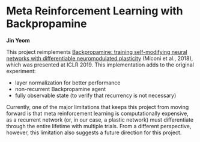 # Meta Reinforcement Learning with Backpropamine
**Jin Yeom**  

This project reimplements [Backpropamine: training self-modifying neural networks with differentiable neuromodulated plasticity](https://openreview.net/forum?id=r1lrAiA5Ym) (Miconi et al., 2018), which was presented at ICLR 2019. This implementation adds to the original experiment:
- layer normalization for better performance
- non-recurrent Backpropamine agent
- fully observable state (to verify that recurrency is not necessary)

Currently, one of the major limitations that keeps this project from moving forward is that meta reinforcement learning is computationally expensive, as a recurrent network (or, in our case, a plastic network) must differentiate through the entire lifetime with multiple trials. From a different perspective, however, this limitation also suggests a future direction for this project.